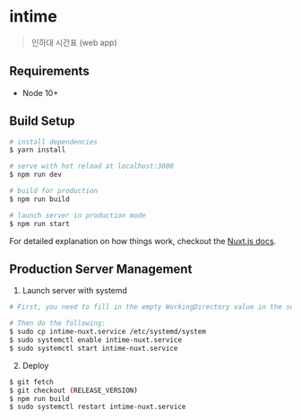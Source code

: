 # intime

> 인하대 시간표 (web app)

## Requirements

* Node 10+

## Build Setup

``` bash
# install dependencies
$ yarn install

# serve with hot reload at localhost:3000
$ npm run dev

# build for production
$ npm run build

# launch server in production mode
$ npm run start
```

For detailed explanation on how things work, checkout the [Nuxt.js docs](https://nuxtjs.org).

## Production Server Management

1. Launch server with systemd

``` bash
# First, you need to fill in the empty WorkingDirectory value in the service file.

# Then do the following:
$ sudo cp intime-nuxt.service /etc/systemd/system
$ sudo systemctl enable intime-nuxt.service
$ sudo systemctl start intime-nuxt.service
```

2. Deploy

``` bash
$ git fetch
$ git checkout (RELEASE_VERSION)
$ npm run build
$ sudo systemctl restart intime-nuxt.service
```
